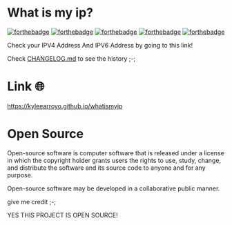 # What is my ip?
[![forthebadge](https://forthebadge.com/images/badges/uses-html.svg)](https://forthebadge.com)
[![forthebadge](https://forthebadge.com/images/badges/uses-css.svg)](https://forthebadge.com)
[![forthebadge](https://forthebadge.com/images/badges/uses-js.svg)](https://forthebadge.com)
[![forthebadge](https://forthebadge.com/images/badges/built-with-swag.svg)](https://forthebadge.com)
[![forthebadge](https://forthebadge.com/images/badges/open-source.svg)](https://forthebadge.com)

Check your IPV4 Address And IPV6 Address by going to this link!

Check <a href="https://github.com/kyleearroyo/whatismyip/blob/main/CHANGELOG.md">CHANGELOG.md</a> to see the history ;-;

# Link 🌐
https://kyleearroyo.github.io/whatismyip
 
# Open Source
Open-source software is computer software that is released under a license in which the copyright holder grants users the rights to use, study, change, and distribute the software and its source code to anyone and for any purpose. 

Open-source software may be developed in a collaborative public manner.

give me credit ;-;

YES THIS PROJECT IS OPEN SOURCE!
